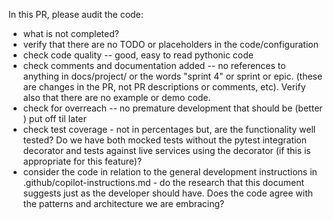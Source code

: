 In this PR, please audit the code:
- what is not completed?
- verify that there are no TODO or placeholders in the code/configuration
- check code quality -- good, easy to read pythonic code
- check comments and documentation added -- no references to anything in docs/project/ or the words "sprint 4" or sprint or epic. (these are changes in the PR, not PR descriptions or comments, etc). Verify also that there are no example or demo code.
- check for overreach -- no premature development that should be (better ) put off til later
- check test coverage - not in percentages but, are the functionality well tested? Do we have both mocked tests without the pytest integration decorator and tests against live services using the decorator (if this is appropriate for this feature)?
- consider the code in relation to the general development instructions in .github/copilot-instructions.md - do the research that this document suggests just as the developer should have. Does the code agree with the patterns and architecture we are embracing?